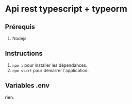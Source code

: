 # Api rest typescript + typeorm

## Prérequis


1. Nodejs


## Instructions


1. `npm i` pour installer les dépendances.
2. `npm start` pour démarrer l'application.

## Variables .env

rien.
